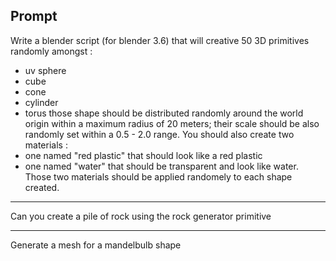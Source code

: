

## Prompt

Write a blender script (for blender 3.6) that will creative 50 3D primitives randomly amongst :
- uv sphere
- cube
- cone
- cylinder
- torus
those shape should be distributed randomly around the world origin within a maximum radius of 20 meters; their scale should be also randomly set within a 0.5 - 2.0 range. 
You should also create two materials :
- one named "red plastic" that should look like a red plastic
- one named "water" that should be transparent and look like water.
Those two materials should be applied randomely to each shape created.





--- 

Can you create a pile of rock using the rock generator primitive 


---
Generate a mesh for a mandelbulb shape